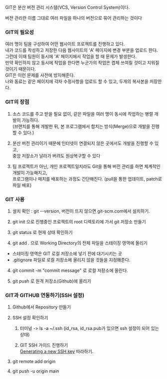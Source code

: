 GIT은 분산 버전 관리 시스템(VCS, Version Control System)이다.

버전 관리란 이름 그대로 여러 파일을 하나의 버전으로 묶어 관리하는 것이다

### GIT의 필요성

여러 명이 팀을 구성하여 어떤 웹사이트 프로젝트를 진행하고 있다. <br>
내가 코드를 작성하고 저장한 다음 웹사이트의 'A' 페이지에 변경 부분을 업로드 한다. <br>
그런데 이때 팀원이 동시에 'A' 페이지에서 작업을 할 때 문제가 발생한다. <br>
만약 확인하지 않고 동시에 작업을 한다면 누군가의 작업은 겹체 쓰여질 것이고 지워질 것이기 때문이다. <br>
GIT은 이런 문제를 사전에 방지해준다. <br>
나와 동료는 같은 페이지에 각자 수정사항을 업로드 할 수 있고, 두개의 복사본을 저장한다. <br>

### GIT의 장점

1. 소스 코드를 주고 받을 필요 없이, 같은 파일을 여러 명이 동시에 작업하는 병렬 개발이 가능하다.<br>
(브랜치를 통해 개발한 뒤, 본 프로그램에서 합치는 방식(Merge)으로 개발을 진행할 수 있다.)

2. 분산 버전 관리이기 때문에 인터넷이 연결되지 않은 곳에서도 개발을 진행할 수 있고,<br> 중앙 저장소가 날라가 버려도 원상복구할 수 있다
   
3. 팀 프로젝트가 아닌, 개인 프로젝트일지라도 Git을 통해 버전 관리를 하면 체계적인 개발이 가능해지고, <br>프로그램이나 패치를 배포하는 과정도 간단해진다.
(pull을 통한 업데이트, patch로 파일 배포) 


### GIT 사용

1. 설치 확인 : git --version, 버전이 뜨지 않으면 git-scm.com에서 설치하기.
2. git init 으로 진행중인 프로젝트의 root 디렉토리에 가서 git 저장소 만들기
3. git status 로 현재 상태 확인하기

4. git add . 으로 Working Directory의 전체 파일을 스테이징 영역에 올리기
* 스테이징 영역은 GIT 로컬 저장소에 넣기 전에 대기시키는 곳
* .gitignore 파일로 로컬 저장소에 올리지 않을 것들을 지정해준다.
4. git commit -m "commit message" 로 로컬 저장소에 올린다.

5. git push 로 원격 저장소(Github)에 올리기


### GIT과 GITHUB 연동하기(SSH 설정)

1. Github에서 Repository 만들기
2. SSH 설정 확인하기

   1. 터미널 -> ls -a ~/.ssh  (id_rsa, id_rsa.pub가 있으면 ssh 설정이 되어 있는 상태)

   2. GIT SSH 가이드 진행하기<br>
   [Generating a new SSH key](https://docs.github.com/en/github/authenticating-to-github/generating-a-new-ssh-key-and-adding-it-to-the-ssh-agent) 따라하기.

3. git remote add origin <name><url>
4. git push -u origin main
